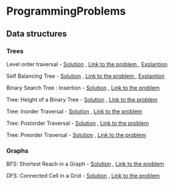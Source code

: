 # ProgrammingProblems

## Data structures

### **Trees**
	
Level order traversal -
[Solution](https://github.com/JohnMiz/HackerrankProblems/blob/master/Data%20Structures/Trees/Level%20Order%20Traversal/Solution.cpp/)
,
[Link to the problem ](https://www.hackerrank.com/challenges/tree-level-order-traversal/problem/)
,
[Explantion](https://www.youtube.com/watch?v=NjdOhYKjFrU/)

Self Balancing Tree -
[Solution](https://github.com/JohnMiz/HackerrankProblems/blob/master/Data%20Structures/Trees/Self%20Balancing%20Tree/Solution.cpp/)
,
[Link to the problem ](https://www.hackerrank.com/challenges/self-balancing-tree/problem)
,
[Explantion](https://www.youtube.com/watch?v=_c9MekIdl98)

Binary Search Tree : Insertion -
[Solution](https://github.com/JohnMiz/HackerrankProblems/blob/master/Data%20Structures/Trees/Binary%20Search%20Tree%20Insertion/Solution.cpp/)
,
[Link to the problem ](https://www.hackerrank.com/challenges/binary-search-tree-insertion/problem)

Tree: Height of a Binary Tree -
[Solution](https://github.com/JohnMiz/HackerrankProblems/blob/master/Data%20Structures/Trees/Tree%20Height%20of%20a%20Binary%20Tree/Solution.cpp/)
,
[Link to the problem ](https://www.hackerrank.com/challenges/tree-height-of-a-binary-tree/problem)

Tree: Inorder Traversal -
[Solution](https://github.com/JohnMiz/HackerrankProblems/blob/master/Data%20Structures/Trees/Tree%20Inorder%20Traversal/Solution.cpp/)
,
[Link to the problem ](https://www.hackerrank.com/challenges/tree-inorder-traversal/problem)

Tree: Postorder Traversal -
[Solution](https://github.com/JohnMiz/HackerrankProblems/blob/master/Data%20Structures/Trees/Tree%20Postorder%20Traversal/Solution.cpp/)
,
[Link to the problem ](https://www.hackerrank.com/challenges/tree-postorder-traversal/problem)

Tree: Preorder Traversal -
[Solution](https://github.com/JohnMiz/HackerrankProblems/blob/master/Data%20Structures/Trees/Tree%20Preorder%20Traversal/Solution.cpp/)
,
[Link to the problem ](https://www.hackerrank.com/challenges/tree-preorder-traversal/problem)

### **Graphs**
BFS: Shortest Reach in a Graph -
[Solution](https://github.com/JohnMiz/HackerrankProblems/blob/master/Data%20Structures/Graphs/BFS%20Shortest%20Reach%20in%20a%20Graph/Solution.cpp/)
,
[Link to the problem ](https://www.hackerrank.com/challenges/ctci-bfs-shortest-reach/problem)

DFS: Connected Cell in a Grid -
[Solution](https://github.com/JohnMiz/HackerrankProblems/blob/master/Data%20Structures/Graphs/DFS%20Connected%20Cell%20in%20a%20Grid/Solution.cpp/)
,
[Link to the problem ](https://www.hackerrank.com/challenges/ctci-connected-cell-in-a-grid/problem)
